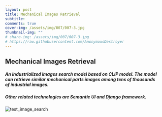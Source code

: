 ```yaml
---
layout: post
title: Mechanical Images Retrieval
subtitle: 
comments: true
cover-img: /assets/img/007/007-3.jpg
thumbnail-img: ""
# share-img: /assets/img/007/007-3.jpg
# https://raw.githubusercontent.com/AnonymousDestroyer
---
```


## Mechanical Images Retrieval

##### An industrialized images search model based on CLIP model. The model can retrieve similar mechanical parts images among tens of thousands of industrial images.  

##### Other related technologies are Semantic UI and Django framework.

![test_image_search](https://raw.githubusercontent.com/AnonymousDestroyer/AnonymousDestroyer.github.io/master/assets/img/yujin_blog/test_image_search.gif)
